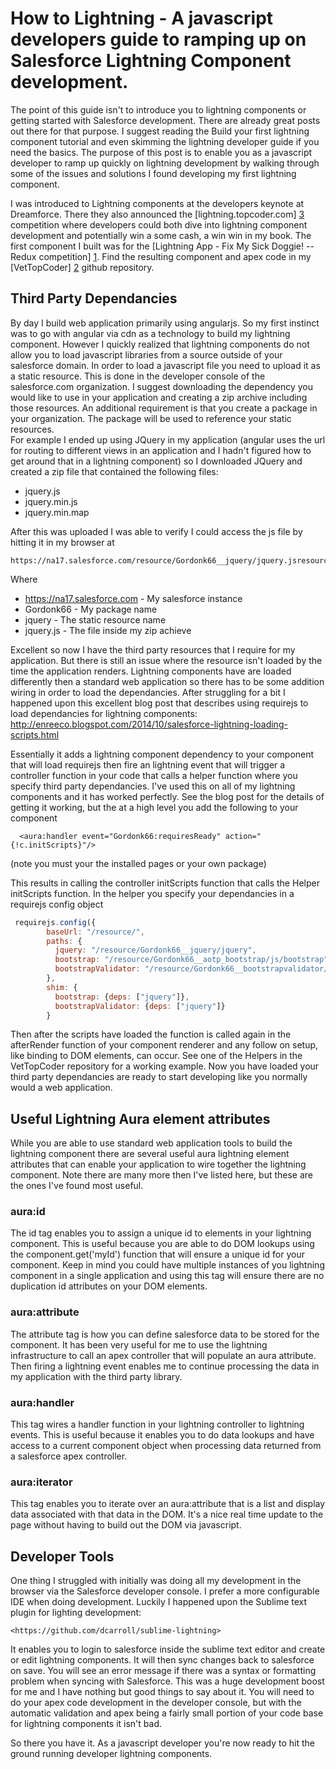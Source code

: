 # How to Lightning - A javascript developers guide to ramping up on Salesforce Lightning Component development.

The point of this guide isn't to introduce you to lightning components or getting started with Salesforce development.  There are already great posts out there for that purpose.  I suggest reading the Build your first lightning component tutorial and even skimming the lightning developer guide if you need the basics.  The purpose of this post is to enable you as a javascript developer to ramp up quickly on lightning development by walking through some of the issues and solutions I found developing my first lightning component.


I was introduced to Lightning components at the developers keynote at Dreamforce.  There they also announced the  [lightning.topcoder.com] [3] competition where developers could both dive into lightning component development and potentially win a some cash, a win win in my book.  The first component I built was for the 
[Lightning App - Fix My Sick Doggie! -- Redux competition] [1].  Find the resulting component and apex code in my [VetTopCoder] [2] github repository.  
	
[1]: https://www.topcoder.com/challenge-details/30046850/?type=develop  "Lightning App - Fix My Sick Doggie! -- Redux"
[2]: https://github.com/gbockus/VetTopCoder "VetTopCoder"
[3]: http://lightning.topcoder.com/ "lightning.topcoder.com"

## Third Party Dependancies
By day I build web application primarily using angularjs.  So my first instinct was to go with angular via cdn as a technology to build my lightning component.  However I quickly realized that lightning components do not allow you to load javascript libraries from a source outside of your salesforce domain.  In order to load a javascript file you need to upload it as a static resource.  This is done in the developer console of the salesforce.com organization. I suggest downloading the dependency you would like to use in your application and creating a zip archive including those resources. An additional requirement is that you create a package in your organization.  The package will be used to reference your static resources.  
For example I ended up using JQuery in my application (angular uses the url for routing to different views in an application and I hadn't figured how to get around that in a lightning component) so I downloaded JQuery and created a zip file that contained the following files: 
- jquery.js
- jquery.min.js
- jquery.min.map

After this was uploaded I was able to verify I could access the js file by hitting it in my browser at 
```
https://na17.salesforce.com/resource/Gordonk66__jquery/jquery.jsresource/Gordonk66__jquery/jquery.js
```
Where 
  - https://na17.salesforce.com - My salesforce instance
  - Gordonk66 - My package name
  - jquery - The static resource name
  - jquery.js - The file inside my zip achieve 
  
Excellent so now I have the third party resources that I require for my application. But there is still an issue where the resource isn't loaded by the time the application renders.  Lightning components have are loaded differently then a standard web application so there has to be some addition wiring in order to load the dependancies.  After struggling for a bit I happened upon this excellent blog post that describes using requirejs to load dependancies for lightning components: <http://enreeco.blogspot.com/2014/10/salesforce-lightning-loading-scripts.html>

Essentially it adds a lightning component dependency to your component that will load requirejs then fire an lightning event that will trigger a controller function in your code that calls a helper function where you specify third party dependancies.  I've used this on all of my lightning components and it has worked perfectly. See the blog post for the details of getting it working, but the at a high level you add the following to your component
```
  <aura:handler event="Gordonk66:requiresReady" action="{!c.initScripts}"/>
 ```
(note you must your the installed pages or your own package)

This results in calling the controller initScripts function that calls the Helper initScripts function.  In the helper you specify your dependancies in a requirejs config object 
```javascript 
 requirejs.config({
        baseUrl: "/resource/",
        paths: {
          jquery: "/resource/Gordonk66__jquery/jquery",
          bootstrap: "/resource/Gordonk66__aotp_bootstrap/js/bootstrap",
          bootstrapValidator: "/resource/Gordonk66__bootstrapvalidator/bootstrapvalidator/dist/js/bootstrapValidator"
        },
        shim: {
          bootstrap: {deps: ["jquery"]},
          bootstrapValidator: {deps: ["jquery"]}
        }
```        
        
Then after the scripts have loaded the function is called again in the afterRender function of your component renderer and any follow on setup, like binding to DOM elements, can occur.  See one of the Helpers in the VetTopCoder repository for a working example. Now you have loaded your third party dependancies are ready to start developing like you normally would a web application.

## Useful Lightning Aura element attributes

While you are able to use standard web application tools to build the lightning component there are several useful aura lightning element attributes that can enable your application to wire together the lightning component.  Note there are many more then I've listed here, but these are the ones I've found most useful.

### aura:id 
The id tag enables you to assign a unique id to elements in your lightning component.  This is useful because you are able to do DOM lookups using the component.get('myId') function that will ensure a unique id for your component.  Keep in mind you could have multiple instances of you lightning component in a single application and using this tag will ensure there are no duplication id attributes on your DOM elements. 

### aura:attribute
The attribute tag is how you can define salesforce data to be stored for the component.  It has been very useful for me to use the lightning infrastructure to call an apex controller that will populate an aura attribute.  Then firing a lightning event enables me to continue processing the data in my application with the third party library.  

### aura:handler 
This tag wires a handler function in your lightning controller to lightning events.  This is useful because it enables you to do data lookups and have access to a current component object when  processing data returned from a salesforce apex controller. 

### aura:iterator
This tag enables you to iterate over an aura:attribute that is a list and display data associated with that data in the DOM.  It's a nice real time update to the page without having to build out the DOM via javascript.

## Developer Tools 
One thing I struggled with initially was doing all my development in the browser via the Salesforce developer console.  I prefer a more configurable IDE when doing development.  Luckily I happened upon the Sublime text plugin for lighting development: 
	
	<https://github.com/dcarroll/sublime-lightning>
	
It enables you to login to salesforce inside the sublime text editor and create or edit lightning components.  It will then sync changes back to salesforce on save.  You will see an error message if there was a syntax or formatting problem when syncing with Salesforce.  This was a huge development boost for me and I have nothing but good things to say about it.  You will need to do your apex code development in the developer console, but with the automatic validation and apex being a fairly small portion of your code base  for lightning components it isn't bad. 

So there you have it.  As a javascript developer you're now ready to hit the ground running developer lightning components.


